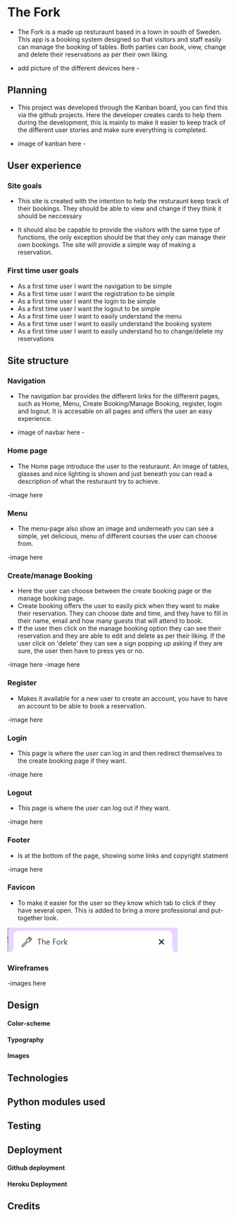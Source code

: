 # The Fork

* The Fork is a made up resturaunt based in a town in south of Sweden. This app is a booking system designed so that visitors and staff easily can manage the booking of tables. Both parties can book, view, change and delete their reservations as per their own liking. 

- add picture of the different devices here - 

## Planning

* This project was developed through the Kanban board, you can find this via the github projects. Here the developer creates cards to help them during the development, this is mainly to make it easier to keep track of the different user stories and make sure everything is completed.

- image of kanban here -

## User experience

### Site goals

* This site is created with the intention to help the resturaunt keep track of their bookings. They should be able to view and change if they think it should be neccessary

* It should also be capable to provide the visitors with the same type of functions, the only exception should be that they only can manage their own bookings. The site will provide a simple way of making a reservation.

### First time user goals
* As a first time user I want the navigation to be simple
* As a first time user I want the registration to be simple
* As a first time user I want the login to be simple
* As a first time user I want the logout to be simple
* As a first time user I want to easily understand the menu
* As a first time user I want to easily understand the booking system
* As a first time user I want to easily understand ho to change/delete my reservations

## Site structure

### Navigation

* The navigation bar provides the different links for the different pages, such as Home, Menu, Create Booking/Manage Booking, register, login and logout. It is accesable on all pages and offers the user an easy experience.

- image of navbar here - 

### Home page

* The Home page introduce the user to the resturaunt. An image of tables, glasses and nice lighting is shown and just beneath you can read a description of what the resturaunt try to achieve.

-image here

### Menu

* The menu-page also show an image and underneath you can see a simple, yet delicious, menu of different courses the user can choose from. 

-image here

### Create/manage Booking

* Here the user can choose between the create booking page or the manage booking page.
* Create booking offers the user to easily pick when they want to make their reservation. They can choose date and time, and they have to fill in their name, email and how many guests that will attend to book. 
* If the user then click on the manage booking option they can see their reservation and they are able to edit and delete as per their liking. If the user click on 'delete' they can see a sign popping up asking if they are sure, the user then have to press yes or no.

-image here
-image here

### Register

* Makes it available for a new user to create an account, you have to have an account to be able to book a reservation.

-image here

### Login

* This page is where the user can log in and then redirect themselves to the create booking page if they want. 

-image here

### Logout

* This page is where the user can log out if they want.

-image here

### Footer

* Is at the bottom of the page, showing some links and copyright statment

-image here

### Favicon

* To make it easier for the user so they know which tab to click if they have several open. This is added to bring a more professional and put-together look.  

![design image](readme.images/thefork.png)

### Wireframes 
-images here

## Design

#### Color-scheme

#### Typography

#### Images

## Technologies

## Python modules used

## Testing

## Deployment

#### Github deployment

#### Heroku Deployment

## Credits 

